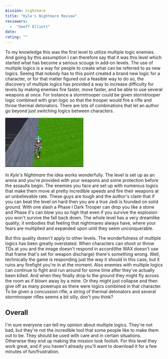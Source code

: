 ```yaml
---
mission: nightmare
title: "Kyle's Nightmare Review"
reviewers: 
  -  "Geoff Elliott"
date: 
rating: ""
---
```


To my knowledge this was the first level to utilize multiple logic enemies. And going by this assumption I can therefore say that it was this level which started what has become a serious scouge in add-on levels.
The use of multiple logics is a way for people to create what can be referred to as new logics. Seeing that nobody has to this point created a brand new logic for a character, or for that matter figured out a feasible way to do so, the discovery of multiple logics has provided a way to increase difficulty for levels by making enemies fire faster, move faster, and be able to use several weapons at once. For instance a stormtrooper could be given stormtrooper logic combined with gran logic so that the trooper would fire a rifle and throw thermal detonators. There are lots of combinations that let an author go beyond just switching logics between characters.

![Kyle's Nightmare screenshot](./nightmare.png "Enemies enhanced with multiple logics now have the ability to blow you sky high.")

In *Kyle's Nightmare* the idea works wonderfully. The level is set up as an arena and you're provided with your weapons and some protection before the assaults begin. The enemies you face are set up with numerous logics that make them move at pretty incredible speeds and fire their weapons at an unbelievable rate. These guys are tough and the author's claim that if you can beat the level on hard then you are a true Jedi is founded on solid ground. With one slash a Phase I Dark Trooper can drop you like a stone and Phase II's can blow you so high that even if you survive the explosion you won't survive the fall back down. The whole level has a very dreamlike quality; it embodies that feeling that nightmares always have, where your fears are multiplied and expanded upon until they seem unconquerable.

But this quality doesn't apply to other levels. The wonderfulness of multiple logics has been greatly overstated. When characters can shoot or throw TDs at you and the image doesn't respond in accord(the WAX doesn't use that frame that's set for weapon discharge) there's something wrong. Well, technically the game is responding just the way it should in this case, but it ruins any firefight you're in at the moment. Also enemies with multiple logics can continue to fight and run around for some time after they've actually been killed. And when they finally drop to the ground they might fly across the room as if blown away by a mine. Or they might just collapse and then give off as many powerups as there were logics combined in that character. To be given a concussion rifle, a string of thermal detonators and several stormtrooper rifles seems a bit silly, don't you think?

## Overall

I'm sure everyone can tell my opinion about multiple logics. They're not bad, but they're not the incredible tool that some people like to make them out to be. They should be used with care and in certain situations. Otherwise they end up making the mission look foolish. For this level they work great, and if you haven't already you'll want to download it for a few minutes of fun/frustration.
